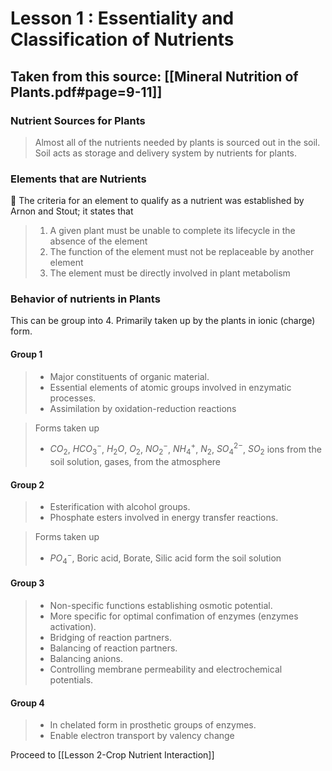 # Lesson 1 : Essentiality and Classification of Nutrients

## Taken  from this source: [[Mineral Nutrition of Plants.pdf#page=9-11]]

### Nutrient Sources for Plants
> Almost all of the nutrients needed by plants is sourced out in the soil. Soil acts as storage and delivery system by nutrients for plants.

### Elements that are Nutrients
🧐 The criteria for an element to qualify as a nutrient was established by Arnon and Stout; it states that
>  1. A given plant must be unable to complete its lifecycle in the absence of the element
>  2. The function of the element must not be replaceable by another element
>  3. The element must be directly involved in plant metabolism

### Behavior of nutrients in Plants
This can be group into 4.  Primarily taken up by the plants in ionic (charge) form.

#### Group 1
> - Major constituents of organic material. 
> - Essential elements of atomic groups involved in enzymatic processes. 
> - Assimilation by oxidation-reduction reactions

> Forms taken up
> - $`CO_2`$, $HCO^-_3$, $H_2O$, $O_2$, $NO^-_2$, $NH^+_4$, $N_2$, $SO^{2-}_4$, $SO_2$ ions from the soil solution, gases, from the atmosphere

#### Group 2
> - Esterification with alcohol groups. 
> - Phosphate esters involved in energy transfer reactions.

> Forms taken up
> - $PO^-_4$, Boric acid, Borate, Silic acid form the soil solution

#### Group 3
> - Non-specific functions establishing osmotic potential. 
> - More specific for optimal confimation of enzymes (enzymes activation). 
> - Bridging of reaction partners. 
> - Balancing of reaction partners.
> - Balancing anions.
> - Controlling membrane permeability and electrochemical potentials.

#### Group 4
> - In chelated form in prosthetic groups of enzymes.
> - Enable electron transport by valency change

Proceed to [[Lesson 2-Crop Nutrient Interaction]]
